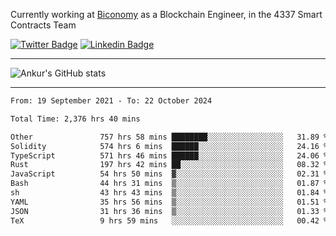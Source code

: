 Currently working at [Biconomy](https://biconomy.io/) as a Blockchain Engineer, in the 4337 Smart Contracts Team

 [![Twitter Badge](https://img.shields.io/badge/-@ankurdubey521-1ca0f1?style=flat-square&labelColor=1ca0f1&logo=twitter&logoColor=white&link=https://twitter.com/ankurdubey521)](https://twitter.com/ankurdubey521) [![Linkedin Badge](https://img.shields.io/badge/-ankurdubey521-blue?style=flat-square&logo=Linkedin&logoColor=white&link=https://www.linkedin.com/in/ankurdubey521/)](https://www.linkedin.com/in/ankurdubey521/)

<hr/>

![Ankur's GitHub stats](https://github-readme-stats.vercel.app/api?username=ankurdubey521&count_private=true&theme=radical)

<hr/>

<!--START_SECTION:waka-->

```txt
From: 19 September 2021 - To: 22 October 2024

Total Time: 2,376 hrs 40 mins

Other               757 hrs 58 mins ████████░░░░░░░░░░░░░░░░░   31.89 %
Solidity            574 hrs 6 mins  ██████░░░░░░░░░░░░░░░░░░░   24.16 %
TypeScript          571 hrs 46 mins ██████░░░░░░░░░░░░░░░░░░░   24.06 %
Rust                197 hrs 42 mins ██░░░░░░░░░░░░░░░░░░░░░░░   08.32 %
JavaScript          54 hrs 50 mins  ▓░░░░░░░░░░░░░░░░░░░░░░░░   02.31 %
Bash                44 hrs 31 mins  ▒░░░░░░░░░░░░░░░░░░░░░░░░   01.87 %
sh                  43 hrs 43 mins  ▒░░░░░░░░░░░░░░░░░░░░░░░░   01.84 %
YAML                35 hrs 56 mins  ▒░░░░░░░░░░░░░░░░░░░░░░░░   01.51 %
JSON                31 hrs 36 mins  ▒░░░░░░░░░░░░░░░░░░░░░░░░   01.33 %
TeX                 9 hrs 59 mins   ░░░░░░░░░░░░░░░░░░░░░░░░░   00.42 %
```

<!--END_SECTION:waka-->
